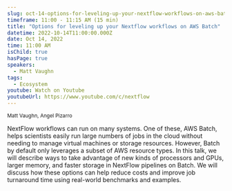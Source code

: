 ```yaml
---
slug: oct-14-options-for-leveling-up-your-nextflow-workflows-on-aws-batch
timeframe: 11:00 - 11:15 AM (15 min)
title: "Options for leveling up your Nextflow workflows on AWS Batch"
datetime: 2022-10-14T11:00:00.000Z
date: Oct 14, 2022
time: 11:00 AM
isChild: true
hasPage: true
speakers:
  - Matt Vaughn
tags:
  - Ecosystem
youtube: Watch on Youtube
youtubeUrl: https://www.youtube.com/c/nextflow
---
```

<div className="mb-4">
  <small className="typo-small">
    Matt Vaughn, Angel Pizarro
  </small>
</div>

NextFlow workflows can run on many systems. One of these, AWS Batch, helps scientists easily run large numbers of jobs in the cloud without needing to manage virtual machines or storage resources. However, Batch by default only leverages a subset of AWS resource types. In this talk, we will describe ways to take advantage of new kinds of processors and GPUs, larger memory, and faster storage in NextFlow pipelines on Batch. We will discuss how these options can help reduce costs and improve job turnaround time using real-world benchmarks and examples.
